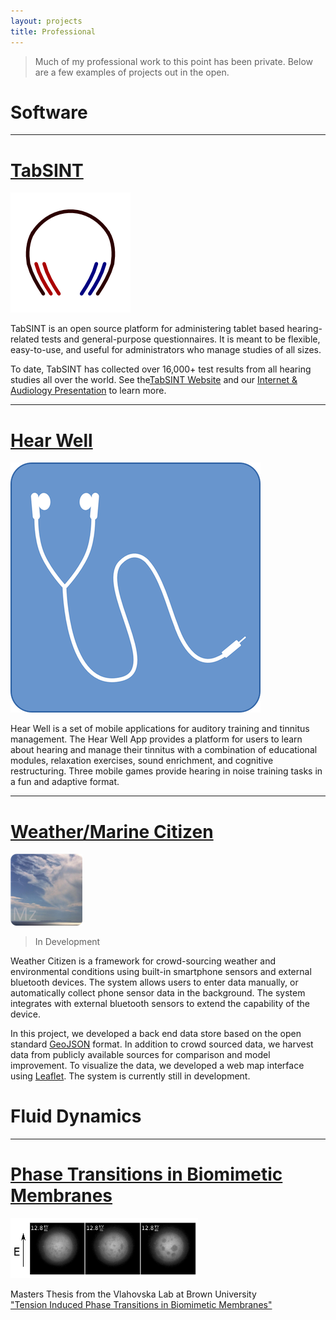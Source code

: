```yaml
---
layout: projects
title: Professional
---
```


> Much of my professional work to this point has been private. Below are a few examples of projects out in the open. 

# Software

<hr> 

# [TabSINT](https://tabsint.org)

[![](/assets/img/tabsint.png)](https://wz.crearecomputing.com)

TabSINT is an open source platform for administering tablet based hearing-related tests and general-purpose questionnaires. It is meant to be flexible, easy-to-use, and useful for administrators who manage studies of all sizes.

To date, TabSINT has collected over 16,000+ test results from all hearing studies all over the world. See the[TabSINT Website](https://tabsint.org) and our [Internet & Audiology Presentation](http://creare-com.gitlab.io/tabsint/docs/references/2017-Internet-Audiology/index.html#/step-1) to learn more.

<hr>

# [Hear Well](https://aure.crearecomputing.com)

[![](/assets/img/hear-well.png)](https://aure.crearecomputing.com)

Hear Well is a set of mobile applications for auditory training and tinnitus management. The Hear Well App provides a platform for users to learn about hearing and manage their tinnitus with a combination of educational modules, relaxation exercises, sound enrichment, and cognitive restructuring. Three mobile games provide hearing in noise training tasks in a fun and adaptive format.

<hr>

# [Weather/Marine Citizen](https://wz.crearecomputing.com/map/index.html)

[![](/assets/img/wz.png)](https://wz.crearecomputing.com/map/index.html)

> In Development 

Weather Citizen is a framework for crowd-sourcing weather and environmental conditions using built-in smartphone sensors and external bluetooth devices. The system allows users to enter data manually, or automatically collect phone sensor data in the background. The system integrates with external bluetooth sensors to extend the capability of the device. 

In this project, we developed a back end data store based on the open standard [GeoJSON](http://geojson.org) format. In addition to crowd sourced data, we harvest data from publicly available sources for comparison and model improvement. To visualize the data, we developed a web map interface using [Leaflet](https://leafletjs.com).  The system is currently still in development.

# Fluid Dynamics

<hr>

# [Phase Transitions in Biomimetic Membranes](assets/docs/thesis.pdf)

<img src="assets/img/vesicles.png" style="width: 300px" />

Masters Thesis from the Vlahovska Lab at Brown University <br>
["Tension Induced Phase Transitions in Biomimetic Membranes"](assets/docs/thesis.pdf)

